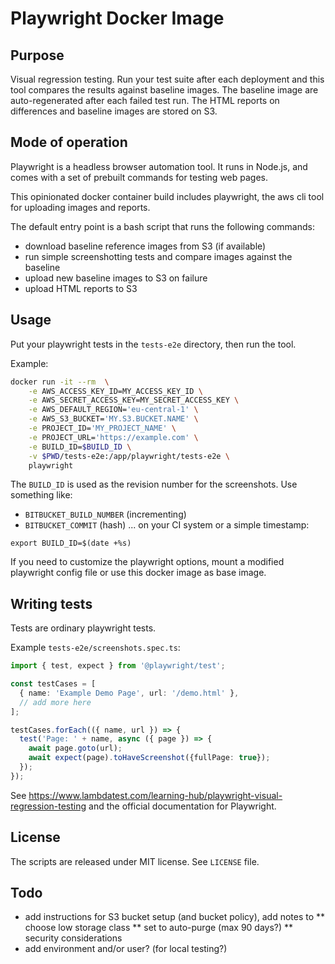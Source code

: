 # Playwright Docker Image

## Purpose

Visual regression testing. Run your test suite after each
deployment and this tool compares the results against baseline images.
The baseline image are auto-regenerated after each failed 
test run.
The HTML reports on differences and baseline images are stored on S3.

## Mode of operation

Playwright is a headless browser automation tool. 
It runs in Node.js, and comes with a set of 
prebuilt commands for testing web pages.

This opinionated docker container build includes playwright, the aws cli tool for 
uploading images and reports.

The default entry point is a bash script that runs the following commands:
 
* download baseline reference images from S3 (if available)
* run simple screenshotting tests and compare images against the baseline
* upload new baseline images to S3 on failure
* upload HTML reports to S3

## Usage

Put your playwright tests in the `tests-e2e` directory, then
run the tool.

Example:
```bash
docker run -it --rm  \
	-e AWS_ACCESS_KEY_ID=MY_ACCESS_KEY_ID \
	-e AWS_SECRET_ACCESS_KEY=MY_SECRET_ACCESS_KEY \
	-e AWS_DEFAULT_REGION='eu-central-1' \
	-e AWS_S3_BUCKET='MY.S3.BUCKET.NAME' \
	-e PROJECT_ID='MY_PROJECT_NAME' \
	-e PROJECT_URL='https://example.com' \
	-e BUILD_ID=$BUILD_ID \
	-v $PWD/tests-e2e:/app/playwright/tests-e2e \
	playwright
```

The ```BUILD_ID``` is used as the revision number for the screenshots.
Use something like:
* ```BITBUCKET_BUILD_NUMBER``` (incrementing)
* ```BITBUCKET_COMMIT``` (hash)
  ... on your CI system or a simple timestamp:
```
export BUILD_ID=$(date +%s)
```

If you need to customize the playwright options, mount
a modified playwright config file or use this docker 
image as base image.

## Writing tests

Tests are ordinary playwright tests.

Example ```tests-e2e/screenshots.spec.ts```:
```typescript
import { test, expect } from '@playwright/test';

const testCases = [
  { name: 'Example Demo Page', url: '/demo.html' },
  // add more here
];

testCases.forEach(({ name, url }) => {
  test('Page: ' + name, async ({ page }) => {
    await page.goto(url);
    await expect(page).toHaveScreenshot({fullPage: true});
  });
});
```

See https://www.lambdatest.com/learning-hub/playwright-visual-regression-testing
and the official documentation for Playwright.

## License

The scripts are released under MIT license.
See `LICENSE` file.

## Todo

* add instructions for S3 bucket setup (and bucket policy), add notes to
** choose low storage class
** set to auto-purge (max 90 days?)
** security considerations
* add environment and/or user? (for local testing?)

